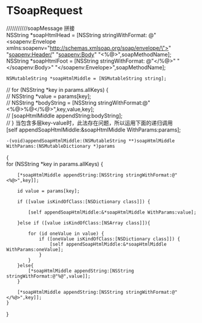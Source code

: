 # TSoapRequest

///////////soapMessage 拼接      
    NSString *soapHtmlHead = [NSString stringWithFormat:
                              @"<soapenv:Envelope xmlns:soapenv=\"http://schemas.xmlsoap.org/soap/envelope/\">"
                              "<soapenv:Header/>"
                              "<soapenv:Body>"
                              "<%@>",soapMethodName];      
    NSString *soapHtmlFoot = [NSString stringWithFormat:
                              @"</%@>"
                              "</soapenv:Body>"
                              "</soapenv:Envelope>",soapMethodName];         
    
    NSMutableString *soapHtmlMiddle = [NSMutableString string];     
//    for (NSString *key in params.allKeys) {      
//        NSString *value = params[key];         
//        NSString *bodyString = [NSString stringWithFormat:@"<%@>%@</%@>",key,value,key];          
//        [soapHtmlMiddle appendString:bodyString];          
//    } 当包含多层key-value时，此法存在问题，所以运用下面的递归调用          
    [self appendSoapHtmlMiddle:&soapHtmlMiddle WithParams:params];          
    
    
    -(void)appendSoapHtmlMiddle:(NSMutableString **)soapHtmlMiddle WithParams:(NSMutableDictionary *)params              
{          
    for (NSString *key in params.allKeys) {    
    
        [*soapHtmlMiddle appendString:[NSString stringWithFormat:@"<%@>",key]];        
        
        id value = params[key];        
        
        if ([value isKindOfClass:[NSDictionary class]]) {
        
            [self appendSoapHtmlMiddle:&*soapHtmlMiddle WithParams:value];
            
        }else if ([value isKindOfClass:[NSArray class]]){
        
            for (id oneValue in value) {
                if ([oneValue isKindOfClass:[NSDictionary class]]) {
                    [self appendSoapHtmlMiddle:&*soapHtmlMiddle WithParams:oneValue];
                }
            }
        }else{
            [*soapHtmlMiddle appendString:[NSString stringWithFormat:@"%@",value]];
        }
        
        [*soapHtmlMiddle appendString:[NSString stringWithFormat:@"</%@>",key]];
    }
}





